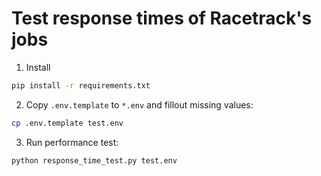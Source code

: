 # Test response times of Racetrack's jobs

1. Install
```sh
pip install -r requirements.txt
```

2. Copy `.env.template` to `*.env` and fillout missing values:
```sh
cp .env.template test.env
```

3. Run performance test:
```sh
python response_time_test.py test.env
```
